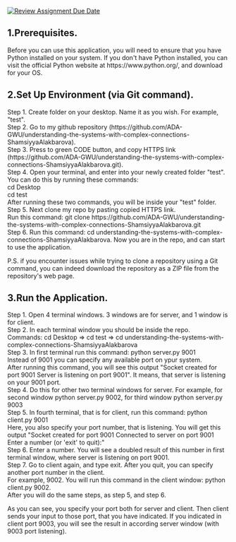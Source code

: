 [![Review Assignment Due Date](https://classroom.github.com/assets/deadline-readme-button-24ddc0f5d75046c5622901739e7c5dd533143b0c8e959d652212380cedb1ea36.svg)](https://classroom.github.com/a/Bp585G7b)

<h2>1.Prerequisites.</h2> 
<p>Before you can use this application, you will need to ensure that you have Python installed on your system. If you don't have Python installed, you can visit the official Python website at https://www.python.org/, and download for your OS.</p>


<h2>2.Set Up Environment (via Git command).</h2>
<p>Step 1. Create folder on your desktop. Name it as you wish. For example, "test".<br>
Step 2. Go to my github repository (https://github.com/ADA-GWU/understanding-the-systems-with-complex-connections-ShamsiyyaAlakbarova). <br>
Step 3. Press to green CODE button, and copy HTTPS link (https://github.com/ADA-GWU/understanding-the-systems-with-complex-connections-ShamsiyyaAlakbarova.git).<br>
Step 4. Open your terminal, and enter into your newly created folder "test". You can do this
by running these commands:<br>
cd Desktop<br>
cd test<br>
After running these two commands, you will be inside your "test" folder.<br>
Step 5. Next clone my repo by pasting copied HTTPS link. <br>
Run this command: git clone https://github.com/ADA-GWU/understanding-the-systems-with-complex-connections-ShamsiyyaAlakbarova.git<br>
Step 6. Run this command: cd understanding-the-systems-with-complex-connections-ShamsiyyaAlakbarova. Now you are in the repo, and can start to use the application.</p>

<p>P.S. if you encounter issues while trying to clone a repository using a Git command, you can indeed download the repository as a ZIP file from the repository's web page.</p>

<h2>3.Run the Application.</h2>
<p>Step 1. Open 4 terminal windows. 3 windows are for server, and 1 window is for client.<br>
Step 2. In each terminal window you should be inside the repo.<br> 
Commands: cd Desktop  => cd test => cd understanding-the-systems-with-complex-connections-ShamsiyyaAlakbarova<br>  
Step 3. In first terminal run this command: python server.py 9001<br>
Instead of 9001 you can specify any available port on ypur system.<br>
After running this command, you will see this output "Socket created for port 9001
Server is listening on port 9001". It means, that server is listening on your 9001 port.<br>
Step 4. Do this for other two terminal windows for server. For example, for second window python server.py 9002, for third window python server.py 9003<br>
Step 5. In fourth terminal, that is for client, run this command: python client.py 9001<br>
Here, you also specify your port number, that is listening. You will get this output "Socket created for port 9001
Connected to server on port 9001
Enter a number (or 'exit' to quit):"<br>
Step 6. Enter a number. You will see a doubled result of this number in first terminal window, where server is listening on port 9001.<br>
Step 7. Go to client again, and type exit. After you quit, you can specify another port number in the client.<br>
For example, 9002. You will run this command in the client window: python client.py 9002. <br>
After you will do the same steps, as step 5, and step 6.</p>

<p>As you can see, you specify your port both for server and client. Then client sends your input to those port, that you have indicated. If you indicated in client port 9003, you will see the result in according server window (with 9003 port listening).</p> 